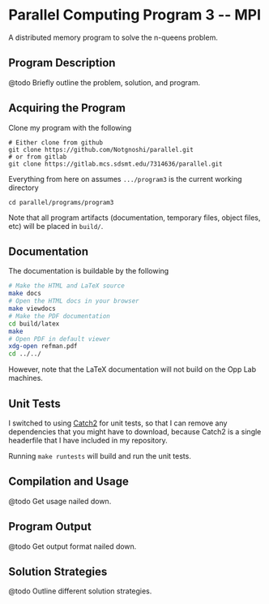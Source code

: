 # Parallel Computing Program 3 -- MPI

A distributed memory program to solve the n-queens problem.

## Program Description

@todo Briefly outline the problem, solution, and program.

## Acquiring the Program

Clone my program with the following

```shell
# Either clone from github
git clone https://github.com/Notgnoshi/parallel.git
# or from gitlab
git clone https://gitlab.mcs.sdsmt.edu/7314636/parallel.git
```

Everything from here on assumes `.../program3` is the current working directory

```shell
cd parallel/programs/program3
```

Note that all program artifacts (documentation, temporary files, object files, etc)
will be placed in `build/`.

## Documentation

The documentation is buildable by the following

```bash
# Make the HTML and LaTeX source
make docs
# Open the HTML docs in your browser
make viewdocs
# Make the PDF documentation
cd build/latex
make
# Open PDF in default viewer
xdg-open refman.pdf
cd ../../
```

However, note that the LaTeX documentation will not build on the Opp Lab machines.

## Unit Tests

I switched to using [Catch2](https://github.com/catchorg/Catch2) for unit tests,
so that I can remove any dependencies that you might have to download, because
Catch2 is a single headerfile that I have included in my repository.

Running `make runtests` will build and run the unit tests.

## Compilation and Usage

@todo Get usage nailed down.

## Program Output

@todo Get output format nailed down.

## Solution Strategies

@todo Outline different solution strategies.
